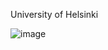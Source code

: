 University of Helsinki

![image](https://github.com/DevJ5/Data-Analysis-with-Python/assets/36604614/a827f8f0-c474-4c2f-a987-bd0869b06dce)
